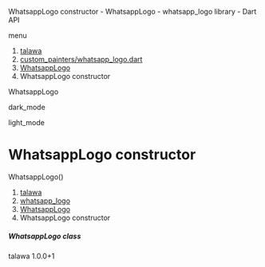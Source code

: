 




WhatsappLogo constructor - WhatsappLogo - whatsapp\_logo library - Dart API







menu

1. [talawa](../../index.html)
2. [custom\_painters/whatsapp\_logo.dart](../../file-___home_harshil_Desktop_open-source_palisadoes_talawa_lib_custom_painters_whatsapp_logo/)
3. [WhatsappLogo](../../file-___home_harshil_Desktop_open-source_palisadoes_talawa_lib_custom_painters_whatsapp_logo/WhatsappLogo-class.html)
4. WhatsappLogo constructor

WhatsappLogo


dark\_mode

light\_mode




# WhatsappLogo constructor


WhatsappLogo()

 


1. [talawa](../../index.html)
2. [whatsapp\_logo](../../file-___home_harshil_Desktop_open-source_palisadoes_talawa_lib_custom_painters_whatsapp_logo/)
3. [WhatsappLogo](../../file-___home_harshil_Desktop_open-source_palisadoes_talawa_lib_custom_painters_whatsapp_logo/WhatsappLogo-class.html)
4. WhatsappLogo constructor

##### WhatsappLogo class





talawa
1.0.0+1






